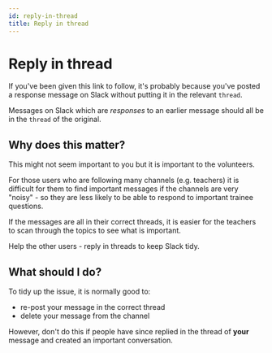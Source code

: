 ```yaml
---
id: reply-in-thread
title: Reply in thread
---
```


# Reply in thread

If you've been given this link to follow, it's probably because you've posted a response message on Slack without putting it in the relevant `thread`.

Messages on Slack which are _responses_ to an earlier message should all be in the `thread` of the original.

## Why does this matter?

This might not seem important to you but it is important to the volunteers.

For those users who are following many channels \(e.g. teachers\) it is difficult for them to find important messages if the channels are very "noisy" - so they are less likely to be able to respond to important trainee questions.

If the messages are all in their correct threads, it is easier for the teachers to scan through the topics to see what is important.

Help the other users - reply in threads to keep Slack tidy.

## What should I do?

To tidy up the issue, it is normally good to:

* re-post your message in the correct thread
* delete your message from the channel

However, don't do this if people have since replied in the thread of **your** message and created an important conversation.

